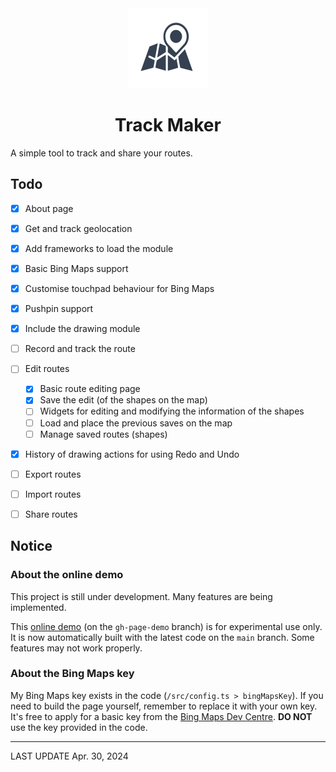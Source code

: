 <div style="text-align: center">
<img src="/public/favicon.svg" width=128 height=128/>

# Track Maker

</div>

A simple tool to track and share your routes.

## Todo
- [x] About page
- [x] Get and track geolocation
- [x] Add frameworks to load the module
- [x] Basic Bing Maps support
- [x] Customise touchpad behaviour for Bing Maps
- [x] Pushpin support
- [x] Include the drawing module
- [ ] Record and track the route
- [ ] Edit routes

    - [x] Basic route editing page
    - [x] Save the edit (of the shapes on the map)
    - [ ] Widgets for editing and modifying the information of the shapes
    - [ ] Load and place the previous saves on the map
    - [ ] Manage saved routes (shapes)

- [x] History of drawing actions for using Redo and Undo
- [ ] Export routes
- [ ] Import routes
- [ ] Share routes

## Notice

### About the online demo

This project is still under development. Many features are being implemented.

This [<u>online demo</u>](https://anson2251.github.io/trackmaker/) (on the `gh-page-demo` branch) is for experimental use only. It is now automatically built with the latest code on the `main` branch. Some features may not work properly.

### About the Bing Maps key

My Bing Maps key exists in the code (`/src/config.ts > bingMapsKey`). If you need to build the page yourself, remember to replace it with your own key. It's free to apply for a basic key from the [Bing Maps Dev Centre](https://www.bingmapsportal.com/).
**DO NOT** use the key provided in the code.

---

LAST UPDATE Apr. 30, 2024